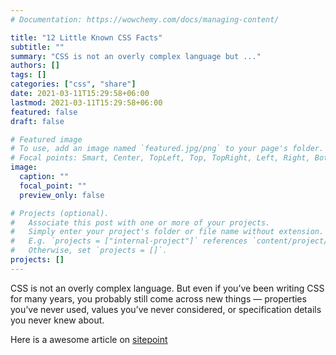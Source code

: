 ```yaml
---
# Documentation: https://wowchemy.com/docs/managing-content/

title: "12 Little Known CSS Facts"
subtitle: ""
summary: "CSS is not an overly complex language but ..."
authors: []
tags: []
categories: ["css", "share"]
date: 2021-03-11T15:29:58+06:00
lastmod: 2021-03-11T15:29:58+06:00
featured: false
draft: false

# Featured image
# To use, add an image named `featured.jpg/png` to your page's folder.
# Focal points: Smart, Center, TopLeft, Top, TopRight, Left, Right, BottomLeft, Bottom, BottomRight.
image:
  caption: ""
  focal_point: ""
  preview_only: false

# Projects (optional).
#   Associate this post with one or more of your projects.
#   Simply enter your project's folder or file name without extension.
#   E.g. `projects = ["internal-project"]` references `content/project/deep-learning/index.md`.
#   Otherwise, set `projects = []`.
projects: []
---
```


CSS is not an overly complex language. But even if you’ve been writing CSS for many years, you probably still come across new things — properties you’ve never used, values you’ve never considered, or specification details you never knew about.

Here is a awesome article on [sitepoint](https://www.sitepoint.com/12-little-known-css-facts/)
